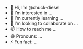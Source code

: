 - 👋 Hi, I’m @chuck-diesel
- 👀 I’m interested in ...
- 🌱 I’m currently learning ...
- 💞️ I’m looking to collaborate on ...
- 📫 How to reach me ...
- 😄 Pronouns: ...
- ⚡ Fun fact: ...

<!---
chuck-diesel/chuck-diesel is a ✨ special ✨ repository because its `README.md` (this file) appears on your GitHub profile.
You can click the Preview link to take a look at your changes.
--->
